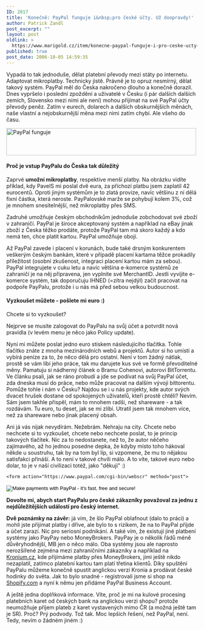 ```yaml
---
ID: 2017
title: 'Konečně: PayPal funguje i&nbsp;pro české účty. Už doopravdy!'
author: Patrick Zandl
post_excerpt: ""
layout: post
oldlink: >
  https://www.marigold.cz/item/konecne-paypal-funguje-i-pro-ceske-ucty-uz-doopravdy
published: true
post_date: 2006-10-05 14:59:35
---
```

<p>Vypadá to tak jednoduše, dělat platební převody mezi státy po internetu. Adaptovat mikroplatby. Technicky jistě. Právně je to opruz nesmírný, dělat takový systém. PayPal měl do Česka nakročeno dlouho a konečně dorazil. Dnes vypršelo i poslední zpoždění a uživatelé v Česku (i pár dalších dalších zemích, Slovensko mezi nimi ale není) mohou přijímat na své PayPal účty převody peněz. Zatím v eurech, dolarech a dalších obskurnějších měnách, naše vlastní a nejobskurnější měna mezi nimi zatím chybí. Ale všeho do času. </p>

<p><img src="/wp-content/uploads/20061005-ebayfunguje.gif" alt="PayPal funguje" width="500" height="72" /></p>

<h4>Proč je vstup PayPalu do Česka tak důležitý</h4>
<p>Zaprvé <strong>umožní mikroplatby</strong>, respektive menší platby. Na obrázku vidíte příklad, kdy PavelS mi poslal dvě eura, za příchozí platbu jsem zaplatil 42 eurocentů. Oproti jiným systémům je to zlatá provize, navíc většinu z ní dělá fixní částka, která neroste. PayPalovské marže se pohybují kolem 3%, což je mnohem snesitelnější, než mikroplatby přes SMS. </p>

<p>Zadruhé umožňuje českým obchodníkům jednoduše zobchodovat své zboží v zahraničí. PayPal je široce akceptovaný systém a například na eBay jinak zboží z Česka těžko prodáte, protože PayPal tam má skoro každý a kdo nemá ten, chce platit kartou. PayPal umožňuje obojí. </p>

<p>Až PayPal zavede i placení v korunách, bude také drsným konkurentem veškerým českým bankám, které v případě placení kartama těžce prokadily příležitost (osobní zkušenost, integraci placení kartou mám za sebou). PayPal integrujete v cuku letu a navíc většina e-komerce systémů ze zahraničí je na něj připravena, jen vyplníte své MerchantID. Jestli vyvíjíte e-komerce systém, tak doporučuju IHNED (=zítra nejdýl) začít pracovat na podpoře PayPalu, protože i u nás má před sebou velkou budoucnost. </p>

<h4>Vyzkoušet můžete - pošlete mi euro :)</h4>
<p>Chcete si to vyzkoušet? </p>

<p>Nejprve se musíte zalogovat do PayPalu na svůj účet a potvrdit nová pravidla (v levém menu je něco jako Policy update).</p>

<p>Nyní mi můžete poslat jedno euro stiskem následujícího tlačítka. Tohle tlačítko znáte z mnoha mezinárodních webů a projektů. Autor si ho umístí a vybírá peníze za to, že něco dělá pro ostatní. Není v tom žádný nátlak, prostě se vám líbí jeho práce, tak mu darujete kus své ve formě převoditelné měny. Pamatuju si nádherný článek o Bramu Cohenovi, autorovi BitTorrentu. Ve článku psali, jak se ráno probudí a jde se podívat na svůj PayPal účet, zda dneska musí do práce, nebo může pracovat na dalším vývoji bittorentu. Pomůže tohle i nám v Česku? Najdou se i u nás projekty, kde autor svých dvacet hrušek dostane od spokojených uživatelů, kteří prostě chtěli? Nevím. Sám jsem takhle přispěl, mám to mnohem radši, než shareware - a tak rozdávám. Tu euro, tu deset, jak se mi zlíbí. Utratil jsem tak mnohem více, než za shareware nebo jinak placený obsah. </p>

<p>Ani já vás nijak nevydírám. Nežebrám. Nehraju na city. Chcete nebo nechcete si to vyzkoušet, chcete nebo nechcete poslat, to je princip takových tlačítek. Nic za to nedostanete, než to, že autor něčeho zajímavého, až ho jednou posedne depka, že kdyby místo toho  hákoval někde u soustruhu, tak by na tom byl líp, si vzpomene, že mu to nějakou satisfakci přináší. A to není v takové chvíli málo. A to víte, takové euro nebo dolar, to je v naší civilizaci totéž, jako "děkuji" :)</p>

	<form action="https://www.paypal.com/cgi-bin/webscr" method="post">
<input type="hidden" name="cmd" value="_xclick" />
<input type="hidden" name="business" value="patrick.zandl@marigold.cz" />
<input type="hidden" name="item_name" value="Marigold.cz" />
<input type="hidden" name="item_number" value="1" />
<input type="hidden" name="amount" value="1.00" />
<input type="hidden" name="no_shipping" value="2" />
<input type="hidden" name="no_note" value="1" />
<input type="hidden" name="currency_code" value="EUR" />
<input type="hidden" name="tax" value="0" />
<input type="hidden" name="lc" value="CZ" />
<input type="hidden" name="bn" value="PP-DonationsBF" />
<input type="image" src="https://www.paypal.com/en_US/i/btn/x-click-but21.gif"  name="submit" alt="Make payments with PayPal - it's fast, free and secure!" />
<img alt=""  src="https://www.paypal.com/en_US/i/scr/pixel.gif" width="1" height="1" />
</form>
<p><strong>Dovolte mi, abych start PayPalu pro české zákazníky považoval za jednu z nejdůležitějších událostí pro český internet.</strong> </p>

<p><strong>Dvě poznámky na závěr:</strong> já vím, že šlo PayPal oblafnout (dalo to práci) a mohli jste přijímat platby i dříve, ale bylo to s rizikem, že na to PayPal příjde a účet zarazí. Nic pro seriosní podnikání. A také vím, že existují jiné platbení systémy jako PayPay nebo MoneyBrokers. PayPay je o několik řádů méně důvěryhodnější, MB jen o něco málo. Oba systémy jsou ale naprosto nerozšířené zejména mezi zahraničními zákazníky a například na <a href="http://www.kronium.cz">Kronium.cz</a>, kde přijímáme platby přes MoneyBrokers, jimi ještě nikdo nezaplatil, zatímco platební kartou tam platí třetina klientů. Díky spuštění PayPalu můžeme konečně spustit anglickou verzi Kronia a prodávat české hodinky do světa. Jak to bylo snadné - registrovali jsme si shop na <a href="http://shopify.com/">Shopify.com</a> a nyní k němu jen přidáme PayPal Business Account.
</p>

<p>A ještě jedna doplňková informace. Víte, proč je mi na kulové procesing platebních karet od českých bank na anglickou verzi shopu? protože neumožňuje příjem plateb z karet vystavených mimo ČR (a možná ještě tam je SR). Proč? Prý podvody. Tož tak. Moc lepších řešení, než PayPal, není. Tedy, nevím o žádném jiném :)
</p>
